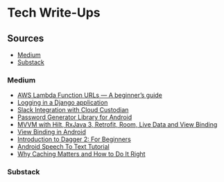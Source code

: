 # Tech Write-Ups

## Sources
- [Medium](#medium)
- [Substack](#substack)

### Medium
- [AWS Lambda Function URLs — A beginner’s guide](https://medium.com/@abhinav__singh/aws-lambda-urls-187997791a4c?sk=7f0fe1a2a1603a042821f00b1ce905c4)
- [Logging in a Django application](https://medium.com/@abhinav__singh/logging-in-a-django-application-52417b01e2bd?sk=6b1bd7318e86f6f7de71d9f920b54b46)
- [Slack Integration with Cloud Custodian
](https://medium.com/swlh/slack-integration-with-cloud-custodian-66d33ae19908?sk=c5ac528ade21dfca6f626bf69acc3323)
- [Password Generator Library for Android
](https://medium.com/swlh/password-generator-library-for-android-1a60bbf7663e)
- [MVVM with Hilt, RxJava 3, Retrofit, Room, Live Data and View Binding
](https://medium.com/swlh/mvvm-with-hilt-rxjava-3-retrofit-room-live-data-and-view-binding-8da9bb1004bf?sk=8e5fd46b25418099f05970f9e5988baf)
- [View Binding in Android
](https://medium.com/@abhinav__singh/exploring-view-binding-in-activities-fragments-dialogs-and-recyclerview-adapters-789f84b31a2a)
- [Introduction to Dagger 2: For Beginners
](https://medium.com/@abhinav__singh/introduction-to-dagger-2-for-beginners-a7da4c09053c?sk=3f05843d5aa9a2f1744095e5b7fb6711)
- [Android Speech To Text Tutorial
](https://medium.com/voice-tech-podcast/android-speech-to-text-tutorial-8f6fa71606ac?sk=6789d629596e8632b40de02be246a50f)
- [Why Caching Matters and How to Do It Right](https://medium.com/@abhinav__singh/why-caching-matters-and-how-to-do-it-right-4945904d3a47?source=friends_link&sk=a7baf5d34d34560840d65593d0f01854)

### Substack
